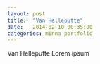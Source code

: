 ```yaml
---
layout: post
title:  "Van Helleputte"
date:   2014-02-10 00:35:00
categories: minna portfolio
---
```


Van Helleputte Lorem ipsum